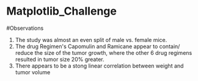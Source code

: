 # Matplotlib_Challenge
#Observations
1. The study was almost an even split of male vs. female mice.
2. The drug Regimen's Capomulin and Ramicane appear to contain/ reduce the size of the tumor growth, where the other 6 drug regimens resulted in tumor size 20% greater.
3. There appears to be a stong linear correlation between weight and tumor volume

